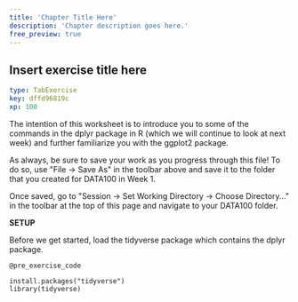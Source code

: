```yaml
---
title: 'Chapter Title Here'
description: 'Chapter description goes here.'
free_preview: true
---
```


## Insert exercise title here

```yaml
type: TabExercise
key: dffd96819c
xp: 100
```

The intention of this worksheet is to introduce you to some of the commands in the dplyr package in R (which we will continue to look at next week) and further familiarize you with the ggplot2 package.

As always, be sure to save your work as you progress through this file! To do so, use "File -> Save As" in the toolbar above and save it to the folder that you created for DATA100 in Week 1.  

Once saved, go to "Session -> Set Working Directory -> Choose Directory..." in the toolbar at the top of this page and navigate to your DATA100 folder.


**SETUP**

Before we get started, load the tidyverse package which contains the dplyr package.

`@pre_exercise_code`
```{r}
install.packages("tidyverse")
library(tidyverse)
```
